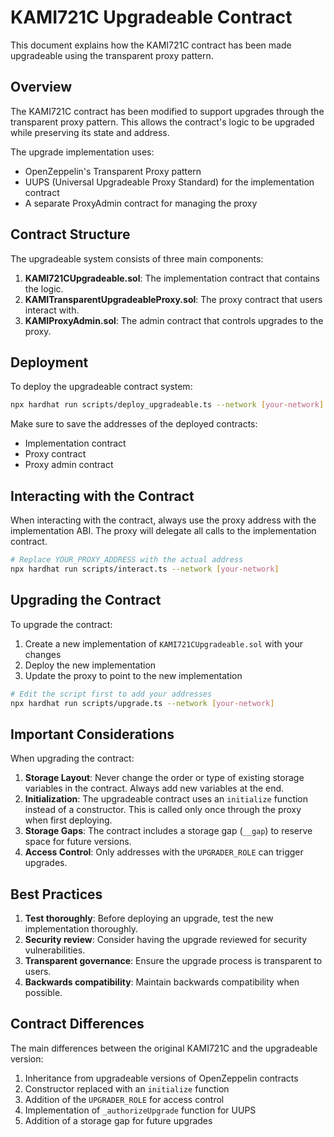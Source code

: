 # KAMI721C Upgradeable Contract

This document explains how the KAMI721C contract has been made upgradeable using the transparent proxy pattern.

## Overview

The KAMI721C contract has been modified to support upgrades through the transparent proxy pattern. This allows the contract's logic to be upgraded while preserving its state and address.

The upgrade implementation uses:

-   OpenZeppelin's Transparent Proxy pattern
-   UUPS (Universal Upgradeable Proxy Standard) for the implementation contract
-   A separate ProxyAdmin contract for managing the proxy

## Contract Structure

The upgradeable system consists of three main components:

1. **KAMI721CUpgradeable.sol**: The implementation contract that contains the logic.
2. **KAMITransparentUpgradeableProxy.sol**: The proxy contract that users interact with.
3. **KAMIProxyAdmin.sol**: The admin contract that controls upgrades to the proxy.

## Deployment

To deploy the upgradeable contract system:

```bash
npx hardhat run scripts/deploy_upgradeable.ts --network [your-network]
```

Make sure to save the addresses of the deployed contracts:

-   Implementation contract
-   Proxy contract
-   Proxy admin contract

## Interacting with the Contract

When interacting with the contract, always use the proxy address with the implementation ABI. The proxy will delegate all calls to the implementation contract.

```bash
# Replace YOUR_PROXY_ADDRESS with the actual address
npx hardhat run scripts/interact.ts --network [your-network]
```

## Upgrading the Contract

To upgrade the contract:

1. Create a new implementation of `KAMI721CUpgradeable.sol` with your changes
2. Deploy the new implementation
3. Update the proxy to point to the new implementation

```bash
# Edit the script first to add your addresses
npx hardhat run scripts/upgrade.ts --network [your-network]
```

## Important Considerations

When upgrading the contract:

1. **Storage Layout**: Never change the order or type of existing storage variables in the contract. Always add new variables at the end.
2. **Initialization**: The upgradeable contract uses an `initialize` function instead of a constructor. This is called only once through the proxy when first deploying.
3. **Storage Gaps**: The contract includes a storage gap (`__gap`) to reserve space for future versions.
4. **Access Control**: Only addresses with the `UPGRADER_ROLE` can trigger upgrades.

## Best Practices

1. **Test thoroughly**: Before deploying an upgrade, test the new implementation thoroughly.
2. **Security review**: Consider having the upgrade reviewed for security vulnerabilities.
3. **Transparent governance**: Ensure the upgrade process is transparent to users.
4. **Backwards compatibility**: Maintain backwards compatibility when possible.

## Contract Differences

The main differences between the original KAMI721C and the upgradeable version:

1. Inheritance from upgradeable versions of OpenZeppelin contracts
2. Constructor replaced with an `initialize` function
3. Addition of the `UPGRADER_ROLE` for access control
4. Implementation of `_authorizeUpgrade` function for UUPS
5. Addition of a storage gap for future upgrades
